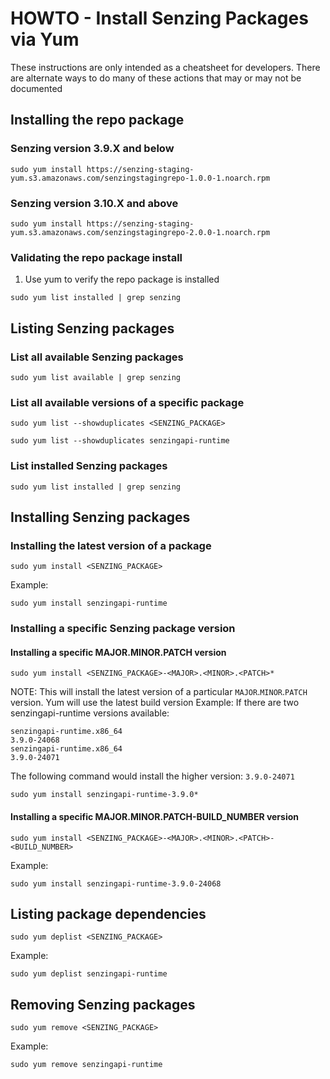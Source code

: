 # HOWTO - Install Senzing Packages via Yum

These instructions are only intended as a cheatsheet for developers.
There are alternate ways to do many of these actions that may or may not be documented

## Installing the repo package

### Senzing version 3.9.X and below

```console
sudo yum install https://senzing-staging-yum.s3.amazonaws.com/senzingstagingrepo-1.0.0-1.noarch.rpm
```

### Senzing version 3.10.X and above

```console
sudo yum install https://senzing-staging-yum.s3.amazonaws.com/senzingstagingrepo-2.0.0-1.noarch.rpm
```

### Validating the repo package install

1. Use yum to verify the repo package is installed

```console
sudo yum list installed | grep senzing
```

## Listing Senzing packages

### List all available Senzing packages

```console
sudo yum list available | grep senzing
```

### List all available versions of a specific package

```console
sudo yum list --showduplicates <SENZING_PACKAGE>
```

```console
sudo yum list --showduplicates senzingapi-runtime
```

### List installed Senzing packages

```console
sudo yum list installed | grep senzing
```

## Installing Senzing packages

### Installing the latest version of a package

```console
sudo yum install <SENZING_PACKAGE>
```

Example:

```console
sudo yum install senzingapi-runtime
```

### Installing a specific Senzing package version

#### Installing a specific MAJOR.MINOR.PATCH version

```console
sudo yum install <SENZING_PACKAGE>-<MAJOR>.<MINOR>.<PATCH>*
```

NOTE: This will install the latest version of a particular `MAJOR`.`MINOR`.`PATCH` version.
Yum will use the latest build version
Example:
If there are two senzingapi-runtime versions available:

```console
senzingapi-runtime.x86_64                                          3.9.0-24068
senzingapi-runtime.x86_64                                          3.9.0-24071
```

The following command would install the higher version: `3.9.0-24071`

```console
sudo yum install senzingapi-runtime-3.9.0*
```

#### Installing a specific MAJOR.MINOR.PATCH-BUILD_NUMBER version

```console
sudo yum install <SENZING_PACKAGE>-<MAJOR>.<MINOR>.<PATCH>-<BUILD_NUMBER>
```

Example:

```console
sudo yum install senzingapi-runtime-3.9.0-24068
```

## Listing package dependencies

```console
sudo yum deplist <SENZING_PACKAGE>
```

Example:

```console
sudo yum deplist senzingapi-runtime
```

## Removing Senzing packages

```console
sudo yum remove <SENZING_PACKAGE>
```

Example:

```console
sudo yum remove senzingapi-runtime
```
